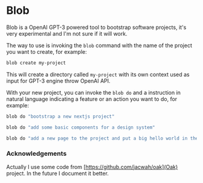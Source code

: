 # Blob

Blob is a OpenAI GPT-3 powered tool to bootstrap software projects, it's very experimental and I'm not sure if it will work.

The way to use is invoking the `blob` command with the name of the project you want to create, for example:

```bash
blob create my-project
```

This will create a directory called `my-project` with its own context used as input for GPT-3 engine throw OpenAI API.

With your new project, you can invoke the `blob do` and a instruction in natural language indicating a feature or an action you want to do, for example:

```bash
blob do "bootstrap a new nextjs project"
```

```bash
blob do "add some basic components for a design system"
```

```bash
blob do "add a new page to the project and put a big hello world in the center of this page"
```

### Acknowledgements

Actually I use some code from [https://github.com/jacwah/oak](Oak) project. In the future I document it better.
